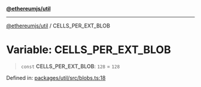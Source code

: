 [**@ethereumjs/util**](../README.md)

***

[@ethereumjs/util](../README.md) / CELLS\_PER\_EXT\_BLOB

# Variable: CELLS\_PER\_EXT\_BLOB

> `const` **CELLS\_PER\_EXT\_BLOB**: `128` = `128`

Defined in: [packages/util/src/blobs.ts:18](https://github.com/ethereumjs/ethereumjs-monorepo/blob/master/packages/util/src/blobs.ts#L18)
